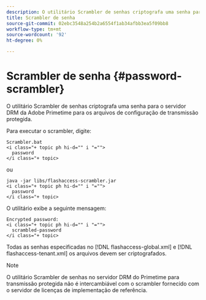 ```yaml
---
description: O utilitário Scrambler de senhas criptografa uma senha para o servidor DRM da Adobe Primetime para os arquivos de configuração de transmissão protegida.
title: Scrambler de senha
source-git-commit: 02ebc3548a254b2a6554f1ab34afbb3ea5f09bb8
workflow-type: tm+mt
source-wordcount: '92'
ht-degree: 0%

---
```


# Scrambler de senha {#password-scrambler}

O utilitário Scrambler de senhas criptografa uma senha para o servidor DRM da Adobe Primetime para os arquivos de configuração de transmissão protegida.

Para executar o scrambler, digite:

```
Scrambler.bat  
<i class="+ topic ph hi-d="" i "="">
  password 
</i class="+ topic>
```

ou

```
java -jar libs/flashaccess-scrambler.jar  
<i class="+ topic ph hi-d="" i "="">
  password  
</i class="+ topic>
```

O utilitário exibe a seguinte mensagem:

```
Encrypted password:  
<i class="+ topic ph hi-d="" i "="">
  scrambled-password 
</i class="+ topic>
```

Todas as senhas especificadas no [!DNL flashaccess-global.xml] e [!DNL flashaccess-tenant.xml] os arquivos devem ser criptografados.

>[!NOTE]
>
>O utilitário Scrambler de senhas no servidor DRM do Primetime para transmissão protegida não é intercambiável com o scrambler fornecido com o servidor de licenças de implementação de referência.
